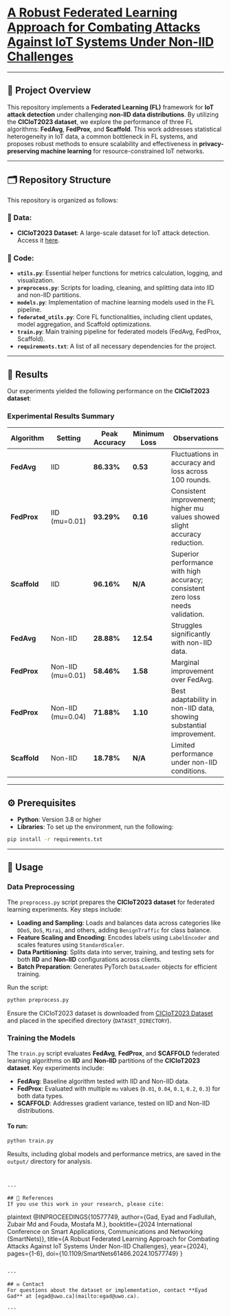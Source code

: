 # [A Robust Federated Learning Approach for Combating Attacks Against IoT Systems Under Non-IID Challenges](https://doi.org/10.1109/SmartNets61466.2024.10577749)

---

## 📖 Project Overview
This repository implements a **Federated Learning (FL)** framework for **IoT attack detection** under challenging **non-IID data distributions**. By utilizing the **CICIoT2023 dataset**, we explore the performance of three FL algorithms: **FedAvg**, **FedProx**, and **Scaffold**. This work addresses statistical heterogeneity in IoT data, a common bottleneck in FL systems, and proposes robust methods to ensure scalability and effectiveness in **privacy-preserving machine learning** for resource-constrained IoT networks.

---

## 🗂️ Repository Structure
This repository is organized as follows:

### 📁 Data:
- **CICIoT2023 Dataset**: A large-scale dataset for IoT attack detection. Access it [here](https://www.unb.ca/cic/datasets/iotdataset-2023.html).

### 📁 Code:
- **`utils.py`**: Essential helper functions for metrics calculation, logging, and visualization.
- **`preprocess.py`**: Scripts for loading, cleaning, and splitting data into IID and non-IID partitions.
- **`models.py`**: Implementation of machine learning models used in the FL pipeline.
- **`federated_utils.py`**: Core FL functionalities, including client updates, model aggregation, and Scaffold optimizations.
- **`train.py`**: Main training pipeline for federated models (FedAvg, FedProx, Scaffold).
- **`requirements.txt`**: A list of all necessary dependencies for the project.

---

## 🎯 Results
Our experiments yielded the following performance on the **CICIoT2023 dataset**:

### Experimental Results Summary

| **Algorithm**  | **Setting**    | **Peak Accuracy** | **Minimum Loss** | **Observations**                                                                 |
|-----------------|---------------|-------------------|------------------|---------------------------------------------------------------------------------|
| **FedAvg**      | IID           | **86.33%**        | **0.53**         | Fluctuations in accuracy and loss across 100 rounds.                           |
| **FedProx**     | IID (mu=0.01) | **93.29%**        | **0.16**         | Consistent improvement; higher mu values showed slight accuracy reduction.     |
| **Scaffold**    | IID           | **96.16%**        | **N/A**         | Superior performance with high accuracy; consistent zero loss needs validation.|
| **FedAvg**      | Non-IID       | **28.88%**        | **12.54**        | Struggles significantly with non-IID data.                                     |
| **FedProx**     | Non-IID (mu=0.01) | **58.46%**    | **1.58**         | Marginal improvement over FedAvg.                                              |
| **FedProx**     | Non-IID (mu=0.04) | **71.88%**    | **1.10**         | Best adaptability in non-IID data, showing substantial improvement.            |
| **Scaffold**    | Non-IID       | **18.78%**        | **N/A**     | Limited performance under non-IID conditions.                                  |


---

## ⚙️ Prerequisites
- **Python**: Version 3.8 or higher
- **Libraries**: To set up the environment, run the following:
```bash
pip install -r requirements.txt
```

---

## 🚀 Usage
### Data Preprocessing

The `preprocess.py` script prepares the **CICIoT2023 dataset** for federated learning experiments. Key steps include:

- **Loading and Sampling**: Loads and balances data across categories like `DDoS`, `DoS`, `Mirai`, and others, adding `BenignTraffic` for class balance.
- **Feature Scaling and Encoding**: Encodes labels using `LabelEncoder` and scales features using `StandardScaler`.
- **Data Partitioning**: Splits data into server, training, and testing sets for both **IID** and **Non-IID** configurations across clients.
- **Batch Preparation**: Generates PyTorch `DataLoader` objects for efficient training.

Run the script:
```bash
python preprocess.py
```

Ensure the CICIoT2023 dataset is downloaded from [CICIoT2023 Dataset](https://www.unb.ca/cic/datasets/iotdataset-2023.html) and placed in the specified directory (`DATASET_DIRECTORY`).

### Training the Models

The `train.py` script evaluates **FedAvg**, **FedProx**, and **SCAFFOLD** federated learning algorithms on **IID** and **Non-IID** partitions of the **CICIoT2023 dataset**. Key experiments include:

- **FedAvg**: Baseline algorithm tested with IID and Non-IID data.
- **FedProx**: Evaluated with multiple `mu` values (`0.01`, `0.04`, `0.1`, `0.2`, `0.3`) for both data types.
- **SCAFFOLD**: Addresses gradient variance, tested on IID and Non-IID distributions.

#### To run:
```bash
python train.py
```

Results, including global models and performance metrics, are saved in the `output/` directory for analysis.

```


---

## 📄 References
If you use this work in your research, please cite:
```
plaintext
@INPROCEEDINGS{10577749,
  author={Gad, Eyad and Fadlullah, Zubair Md and Fouda, Mostafa M.},
  booktitle={2024 International Conference on Smart Applications, Communications and Networking (SmartNets)}, 
  title={A Robust Federated Learning Approach for Combating Attacks Against IoT Systems Under Non-IID Challenges}, 
  year={2024},
  pages={1-6},
  doi={10.1109/SmartNets61466.2024.10577749}
}
```

---

## ✉️ Contact
For questions about the dataset or implementation, contact **Eyad Gad** at [egad@uwo.ca](mailto:egad@uwo.ca).

---
